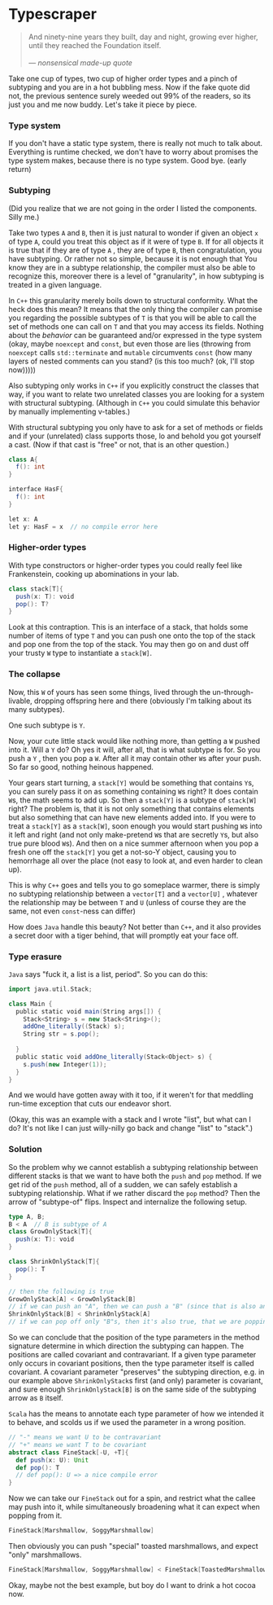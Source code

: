 # Typescraper

> And ninety-nine years they built, day and night, growing ever higher, until they reached the Foundation itself.<br><br>
>    &mdash; <cite>nonsensical made-up quote</cite>

Take one cup of types, two cup of higher order types and a pinch of subtyping and you are in a hot bubbling mess. Now if the fake quote did not, the previous sentence surely weeded out 99% of the readers, so its just you and me now buddy. Let's take it piece by piece.

### Type system

If you don't have a static type system, there is really not much to talk about. Everything is runtime checked, we don't have to worry about promises the type system makes, because there is no type system. Good bye. (early return)

### Subtyping

(Did you realize that we are not going in the order I listed the components. Silly me.)

Take two types `A` and `B`, then it is just natural to wonder if given an object `x` of type `A`, could you treat this object as if it were of type `B`. If for all objects it is true that if they are of type `A` , they are of type `B`, then congratulation, you have subtyping. Or rather not so simple, because it is not enough that You know they are in a subtype relationship, the compiler must also be able to recognize this, moreover there is a level of "granularity", in how subtyping is treated in a given language.

In `C++` this granularity merely boils down to structural conformity. What the heck does this mean? It means that the only thing the compiler can promise you regarding the possible subtypes of `T` is that you will be able to call the set of methods one can call on `T` and that you may access its fields. Nothing about the *behavior* can be guaranteed and/or expressed in the type system (okay, maybe `noexcept` and `const`, but even those are lies (throwing from `noexcept` calls `std::terminate` and `mutable` circumvents `const` (how many layers of nested comments can you stand? (is this too much? (ok, I'll stop now)))))

Also subtyping only works in `C++` if you explicitly construct the classes that way, if you want to relate two unrelated classes you are looking for a system with structural subtyping. (Although in `C++` you could simulate this behavior by manually implementing v-tables.)

With structural subtyping you only have to ask for a set of methods or fields and if your (unrelated) class supports those, lo and behold you got yourself a cast. (Now if that cast is "free" or not, that is an other question.)

```scala
class A{
  f(): int
}

interface HasF{
  f(): int
}

let x: A
let y: HasF = x  // no compile error here
```

### Higher-order types

With type constructors or higher-order types you could really feel like Frankenstein, cooking up abominations in your lab. 

```scala
class stack[T]{
  push(x: T): void
  pop(): T?
}
```

Look at this contraption. This is an interface of a stack, that holds some number of items of type `T` and you can push one onto the top of the stack and pop one from the top of the stack. You may then go on and dust off your trusty `W` type to instantiate a `stack[W]`. 

### The collapse

Now, this `W` of yours has seen some things, lived through the un-through-livable, dropping offspring here and there (obviously I'm talking about its many subtypes).

One such subtype is `Y`.

Now, your cute little stack would like nothing more, than getting a `W` pushed into it. Will a `Y` do? Oh yes it will, after all, that is what subtype is for. So you push a `Y` , then you pop a `W`. After all it may contain other `W`s after your push. So far so good, nothing heinous happened.

Your gears start turning, a `stack[Y]` would be something that contains `Y`s, you can surely pass it on as something containing `W`s right? It does contain `W`s, the math seems to add up. So then a `stack[Y]` is a subtype of `stack[W]` right? The problem is, that it is not only something that contains elements but also something that can have new elements added into. If you were to treat a `stack[Y]` as a `stack[W]`, soon enough you would start pushing `W`s into it left and right (and not only make-pretend `W`s that are secretly `Y`s, but also true pure blood `W`s). And then on a nice summer afternoon when you pop a fresh one off the `stack[Y]` you get a not-so-Y object, causing you to hemorrhage all over the place (not easy to look at, and even harder to clean up).

This is why `C++` goes and tells you to go someplace warmer, there is simply no subtyping relationship between a `vector[T]` and a `vector[U]` , whatever the relationship may be between `T` and `U` (unless of course they are the same, not even `const`-ness can differ)

How does `Java` handle this beauty? Not better than `C++`, and it also provides a secret door with a tiger behind, that will promptly eat your face off.

### Type erasure

`Java` says "fuck it, a list is a list, period". So you can do this:

```scala
import java.util.Stack;

class Main {  
  public static void main(String args[]) { 
    Stack<String> s = new Stack<String>();
    addOne_literally((Stack) s);
    String str = s.pop();
    
  } 
  public static void addOne_literally(Stack<Object> s) {
    s.push(new Integer(1));
  }
}
```

And we would have gotten away with it too, if it weren't for that meddling run-time exception that cuts our endeavor short.

(Okay, this was an example with a stack and I wrote "list", but what can I do? It's not like I can just willy-nilly go back and change "list" to "stack".)

### Solution

So the problem why we cannot establish a subtyping relationship between different stacks is that we want to have both the `push` and `pop` method. If we get rid of the `push` method, all of a sudden, we can safely establish a subtyping relationship. What if we rather discard the `pop` method? Then the arrow of "subtype-of" flips. Inspect and internalize the following setup.

```scala
type A, B;
B < A  // B is subtype of A
class GrowOnlyStack[T]{
  push(x: T): void
}

class ShrinkOnlyStack[T]{
  pop(): T
}

// then the following is true
GrowOnlyStack[A] < GrowOnlyStack[B]
// if we can push an "A", then we can push a "B" (since that is also an "A")
ShrinkOnlyStack[B] < ShrinkOnlyStack[A]
// if we can pop off only "B"s, then it's also true, that we are popping off "A"s
```

So we can conclude that the position of the type parameters in the method signature determine in which direction the subtyping can happen. The positions are called covariant and contravariant. If a given type parameter only occurs in covariant positions, then the type parameter itself is called covariant. A covariant parameter "preserves" the subtyping direction, e.g. in our example above `ShrinkOnlyStack`s first (and only) parameter is covariant, and sure enough `ShrinkOnlyStack[B]` is on the same side of the subtyping arrow as `B` itself. 

`Scala` has the means to annotate each type parameter of how we intended it to behave, and scolds us if we used the parameter in a wrong position.

```scala
// "-" means we want U to be contravariant
// "+" means we want T to be covariant
abstract class FineStack[-U, +T]{
  def push(x: U): Unit
  def pop(): T
  // def pop(): U => a nice compile error
}
```

Now we can take our `FineStack` out for a spin, and restrict what the callee may push into it, while simultaneously broadening what it can expect when popping from it. 

```scala
FineStack[Marshmallow, SoggyMarshmallow]
```

Then obviously you can push "special" toasted marshmallows, and expect "only" marshmallows.

```scala
FineStack[Marshmallow, SoggyMarshmallow] < FineStack[ToastedMarshmallow, Marshmallow]
```

Okay, maybe not the best example, but boy do I want to drink a hot cocoa now. 

<br>
<br>
